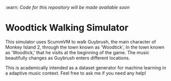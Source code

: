:warn: *Code for this repository will be made available soon*

# Woodtick Walking Simulator

This simulator uses ScummVM to walk Guybrush, the main character of Monkey Island 2, through the town known as 'Woodtick', In the town known as 'Woodtick,' that he visits at the beginning of the game.
The music beautifully changes as Guybrush enters different locations.

This is academically intended as a dataset generator for machine learning in a adaptive music context.
Feel free to ask me if you need any help!
